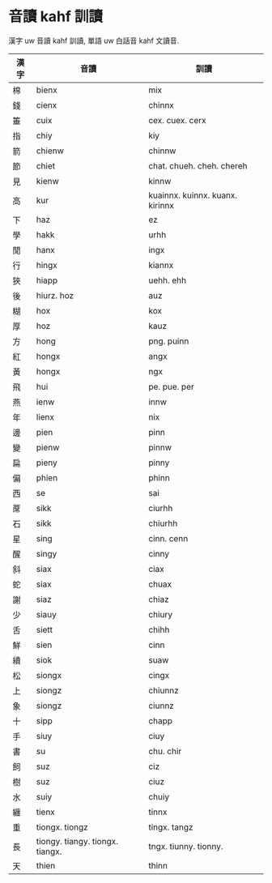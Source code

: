 # 音讀 kahf 訓讀

漢字 uw 音讀 kahf 訓讀, 單語 uw 白話音 kahf 文讀音.

| 漢字 | 音讀 | 訓讀 |
| --- | --- | --- |
| 棉 | bienx | mix |
| 錢 | cienx | chinnx |
| 箠 | cuix | cex. cuex. cerx |
| 指 | chiy | kiy |
| 箭 | chienw | chinnw |
| 節 | chiet | chat. chueh. cheh. chereh |
| 見 | kienw | kinnw |
| 高 | kur | kuainnx. kuinnx. kuanx. kirinnx |
| 下 | haz | ez |
| 學 | hakk | urhh |
| 閒 | hanx | ingx |
| 行 | hingx | kiannx |
| 狹 | hiapp | uehh. ehh |
| 後 | hiurz. hoz | auz |
| 糊 | hox | kox |
| 厚 | hoz | kauz |
| 方 | hong | png. puinn |
| 紅 | hongx | angx |
| 黃 | hongx | ngx |
| 飛 | hui | pe. pue. per |
| 燕 | ienw | innw |
| 年 | lienx | nix |
| 邊 | pien | pinn |
| 變 | pienw | pinnw |
| 扁 | pieny | pinny |
| 偏 | phien | phinn |
| 西 | se | sai |
| 蓆 | sikk | ciurhh |
| 石 | sikk | chiurhh |
| 星 | sing | cinn. cenn |
| 醒 | singy | cinny |
| 斜 | siax | ciax |
| 蛇 | siax | chuax |
| 謝 | siaz | chiaz |
| 少 | siauy | chiury |
| 舌 | siett | chihh |
| 鮮 | sien | cinn |
| 續 | siok | suaw |
| 松 | siongx | cingx |
| 上 | siongz | chiunnz |
| 象 | siongz | ciunnz |
| 十 | sipp | chapp |
| 手 | siuy | ciuy |
| 書 | su | chu. chir |
| 飼 | suz | ciz|
| 樹 | suz | ciuz |
| 水 | suiy | chuiy |
| 纏 | tienx | tinnx |
| 重 | tiongx. tiongz | tingx. tangz |
| 長 | tiongy. tiangy. tiongx. tiangx. | tngx. tiunny. tionny. |
| 天 | thien | thinn |
